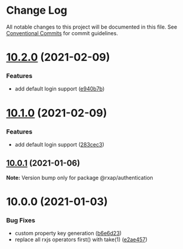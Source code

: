 # Change Log

All notable changes to this project will be documented in this file.
See [Conventional Commits](https://conventionalcommits.org) for commit guidelines.

# [10.2.0](https://gitlab.com/rxap/packages/compare/@rxap/authentication@10.1.0...@rxap/authentication@10.2.0) (2021-02-09)


### Features

* add default login support ([e940b7b](https://gitlab.com/rxap/packages/commit/e940b7b0203bf5fcc3d473883a6c235863bbd0ad))





# [10.1.0](https://gitlab.com/rxap/packages/compare/@rxap/authentication@10.0.1...@rxap/authentication@10.1.0) (2021-02-09)


### Features

* add default login support ([283cec3](https://gitlab.com/rxap/packages/commit/283cec3cfefc0def33f15038ffafdcc6bc227e24))





## [10.0.1](https://gitlab.com/rxap/packages/compare/@rxap/authentication@10.0.0...@rxap/authentication@10.0.1) (2021-01-06)

**Note:** Version bump only for package @rxap/authentication





# 10.0.0 (2021-01-03)


### Bug Fixes

* custom property key generation ([b6e6d23](https://gitlab.com/rxap/packages/commit/b6e6d23215f0b35e0de2d35003b186a3d435b8e4))
* replace all rxjs operators first() with take(1) ([e2ae457](https://gitlab.com/rxap/packages/commit/e2ae45771c8b01f30fc1a00f962e067d610296b7))
